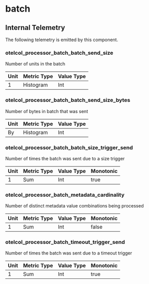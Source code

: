 [comment]: <> (Code generated by mdatagen. DO NOT EDIT.)

# batch

## Internal Telemetry

The following telemetry is emitted by this component.

### otelcol_processor_batch_batch_send_size

Number of units in the batch

| Unit | Metric Type | Value Type |
| ---- | ----------- | ---------- |
| 1 | Histogram | Int |

### otelcol_processor_batch_batch_send_size_bytes

Number of bytes in batch that was sent

| Unit | Metric Type | Value Type |
| ---- | ----------- | ---------- |
| By | Histogram | Int |

### otelcol_processor_batch_batch_size_trigger_send

Number of times the batch was sent due to a size trigger

| Unit | Metric Type | Value Type | Monotonic |
| ---- | ----------- | ---------- | --------- |
| 1 | Sum | Int | true |

### otelcol_processor_batch_metadata_cardinality

Number of distinct metadata value combinations being processed

| Unit | Metric Type | Value Type | Monotonic |
| ---- | ----------- | ---------- | --------- |
| 1 | Sum | Int | false |

### otelcol_processor_batch_timeout_trigger_send

Number of times the batch was sent due to a timeout trigger

| Unit | Metric Type | Value Type | Monotonic |
| ---- | ----------- | ---------- | --------- |
| 1 | Sum | Int | true |
